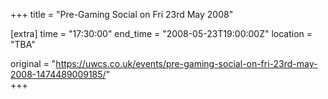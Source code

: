 +++
title = "Pre-Gaming Social on Fri 23rd May 2008"

[extra]
time = "17:30:00"
end_time = "2008-05-23T19:00:00Z"
location = "TBA"

original = "https://uwcs.co.uk/events/pre-gaming-social-on-fri-23rd-may-2008-1474489009185/"    
+++



